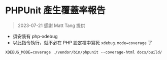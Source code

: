 # PHPUnit 產生覆蓋率報告

> 2023-07-21 感謝 Matt Tang 提供

* 須安裝有 php-xdebug
* 以此指令執行，就不必在 PHP 設定檔中寫死 `xdebug.mode=coverage` 了

```
XDEBUG_MODE=coverage ./vendor/bin/phpunit --coverage-html docs/build/
```
